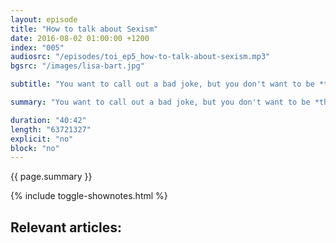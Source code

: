 ```yaml
---
layout: episode
title: "How to talk about Sexism"
date: 2016-08-02 01:00:00 +1200
index: "005"
audiosrc: "/episodes/toi_ep5_how-to-talk-about-sexism.mp3"
bgsrc: "/images/lisa-bart.jpg"

subtitle: "You want to call out a bad joke, but you don't want to be *that person*. How do we talk about social topics without putting people on the defensive?"

summary: "You want to call out a bad joke, but you don't want to be *that person*. How do we talk about social topics without putting people on the defensive?"

duration: "40:42"
length: "63721327"
explicit: "no"
block: "no" 
---
```

<section class="summary" markdown="1">

{{ page.summary }}

</section>

{% include toggle-shownotes.html %}

<section id="shownotes" class="hidden" markdown="1">

## Relevant articles:

</section>
